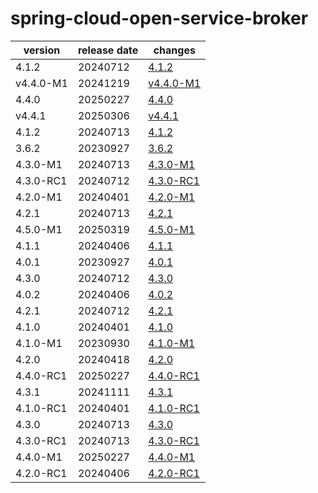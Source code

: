 # spring-cloud-open-service-broker	


|version|release date|changes|
|---|---|---|
|4.1.2|20240712|[4.1.2](./4.1.2-20240712.md)|
|v4.4.0-M1|20241219|[v4.4.0-M1](./v4.4.0-M1-20241219.md)|
|4.4.0|20250227|[4.4.0](./4.4.0-20250227.md)|
|v4.4.1|20250306|[v4.4.1](./v4.4.1-20250306.md)|
|4.1.2|20240713|[4.1.2](./4.1.2-20240713.md)|
|3.6.2|20230927|[3.6.2](./3.6.2-20230927.md)|
|4.3.0-M1|20240713|[4.3.0-M1](./4.3.0-M1-20240713.md)|
|4.3.0-RC1|20240712|[4.3.0-RC1](./4.3.0-RC1-20240712.md)|
|4.2.0-M1|20240401|[4.2.0-M1](./4.2.0-M1-20240401.md)|
|4.2.1|20240713|[4.2.1](./4.2.1-20240713.md)|
|4.5.0-M1|20250319|[4.5.0-M1](./4.5.0-M1-20250319.md)|
|4.1.1|20240406|[4.1.1](./4.1.1-20240406.md)|
|4.0.1|20230927|[4.0.1](./4.0.1-20230927.md)|
|4.3.0|20240712|[4.3.0](./4.3.0-20240712.md)|
|4.0.2|20240406|[4.0.2](./4.0.2-20240406.md)|
|4.2.1|20240712|[4.2.1](./4.2.1-20240712.md)|
|4.1.0|20240401|[4.1.0](./4.1.0-20240401.md)|
|4.1.0-M1|20230930|[4.1.0-M1](./4.1.0-M1-20230930.md)|
|4.2.0|20240418|[4.2.0](./4.2.0-20240418.md)|
|4.4.0-RC1|20250227|[4.4.0-RC1](./4.4.0-RC1-20250227.md)|
|4.3.1|20241111|[4.3.1](./4.3.1-20241111.md)|
|4.1.0-RC1|20240401|[4.1.0-RC1](./4.1.0-RC1-20240401.md)|
|4.3.0|20240713|[4.3.0](./4.3.0-20240713.md)|
|4.3.0-RC1|20240713|[4.3.0-RC1](./4.3.0-RC1-20240713.md)|
|4.4.0-M1|20250227|[4.4.0-M1](./4.4.0-M1-20250227.md)|
|4.2.0-RC1|20240406|[4.2.0-RC1](./4.2.0-RC1-20240406.md)|

